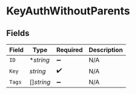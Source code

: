 # KeyAuthWithoutParents


## Fields

| Field              | Type               | Required           | Description        |
| ------------------ | ------------------ | ------------------ | ------------------ |
| `ID`               | **string*          | :heavy_minus_sign: | N/A                |
| `Key`              | *string*           | :heavy_check_mark: | N/A                |
| `Tags`             | []*string*         | :heavy_minus_sign: | N/A                |